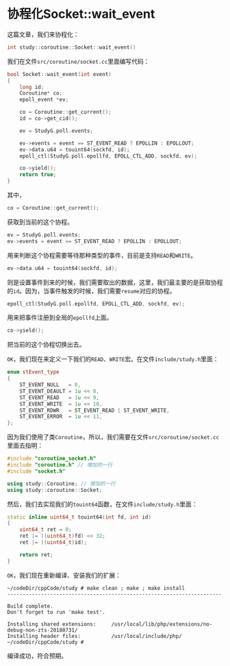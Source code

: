 # 协程化Socket::wait_event

这篇文章，我们来协程化：
```cpp
int study::coroutine::Socket::wait_event()
```

我们在文件`src/coroutine/socket.cc`里面编写代码：

```cpp
bool Socket::wait_event(int event)
{
    long id;
    Coroutine* co;
    epoll_event *ev;

    co = Coroutine::get_current();
    id = co->get_cid();

    ev = StudyG.poll.events;

    ev->events = event == ST_EVENT_READ ? EPOLLIN : EPOLLOUT;
    ev->data.u64 = touint64(sockfd, id);
    epoll_ctl(StudyG.poll.epollfd, EPOLL_CTL_ADD, sockfd, ev);

    co->yield();
    return true;
}
```

其中，

```cpp
co = Coroutine::get_current();
```

获取到当前的这个协程。

```cpp
ev = StudyG.poll.events;
ev->events = event == ST_EVENT_READ ? EPOLLIN : EPOLLOUT;
```

用来判断这个协程需要等待那种类型的事件，目前是支持`READ`和`WRITE`。

```cpp
ev->data.u64 = touint64(sockfd, id);
```

则是设置事件到来的时候，我们需要取出的数据，这里，我们最主要的是获取协程的`id`。因为，当事件触发的时候，我们需要`resume`对应的协程。

```cpp
epoll_ctl(StudyG.poll.epollfd, EPOLL_CTL_ADD, sockfd, ev);
```

用来把事件注册到全局的`epollfd`上面。

```cpp
co->yield();
```

把当前的这个协程切换出去。

`OK`，我们现在来定义一下我们的`READ`、`WRITE`宏。在文件`include/study.h`里面：

```cpp
enum stEvent_type
{
    ST_EVENT_NULL   = 0,
    ST_EVENT_DEAULT = 1u << 8,
    ST_EVENT_READ   = 1u << 9,
    ST_EVENT_WRITE  = 1u << 10,
    ST_EVENT_RDWR   = ST_EVENT_READ | ST_EVENT_WRITE,
    ST_EVENT_ERROR  = 1u << 11,
};
```

因为我们使用了类`Coroutine`，所以，我们需要在文件`src/coroutine/socket.cc`里面去指明：

```cpp
#include "coroutine_socket.h"
#include "coroutine.h" // 增加的一行
#include "socket.h"

using study::Coroutine; // 增加的一行
using study::coroutine::Socket;
```

然后，我们去实现我们的`touint64`函数，在文件`include/study.h`里面：

```cpp
static inline uint64_t touint64(int fd, int id)
{
    uint64_t ret = 0;
    ret |= ((uint64_t)fd) << 32;
    ret |= ((uint64_t)id);

    return ret;
}
```

`OK`，我们现在重新编译、安装我们的扩展：

```shell
~/codeDir/cppCode/study # make clean ; make ; make install
----------------------------------------------------------------------

Build complete.
Don't forget to run 'make test'.

Installing shared extensions:     /usr/local/lib/php/extensions/no-debug-non-zts-20180731/
Installing header files:          /usr/local/include/php/
~/codeDir/cppCode/study # 
```

编译成功，符合预期。